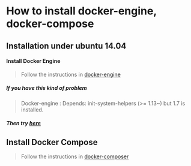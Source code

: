 # How to install docker-engine, docker-compose 

## Installation under ubuntu 14.04

#### Install Docker Engine

> Follow the instructions in [docker-engine](https://docs.docker.com/engine/installation/ubuntulinux/)

##### If you have this kind of problem

> Docker-engine : Depends: init-system-helpers (>= 1.13~) but 1.7 is installed.

##### Then try [here](https://github.com/docker/docker/issues/15692#issuecomment-149825056)

## Install Docker Compose

> Follow the instructions in [docker-composer](https://docs.docker.com/compose/install/)
